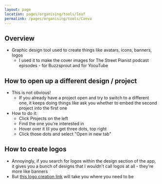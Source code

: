 ```yaml
---
layout: page
location: pages/organising/tools/leaf
permalink: /pages/organising/tools/Canva
---
```


## Overview

- Graphic design tool used to create things like avatars, icons, banners, logos
  - I used it to make the cover images for The Street Pianist podcast episodes - for Buzzsprout and for YoouTube

## How to open up a different design / project

- This is not obvious!
  - If you already have a project open and try to switch to a different one, it keeps doing things like ask you whether to embed the second project into the first one
- How to do it:
  - Click Projects on the left
  - Find the one you're interested in
  - Hover over it til you get three dots, top right
  - Click those dots and select "Open in new tab"

## How to create logos

- Annoyingly, if you search for logos within the design section of the app, it gives you a bunch of designs that I wouldn't call logos at all - they're more like banners
- But [this logo creation link](https://www.canva.com/create/logos/) will take you where you need to be
